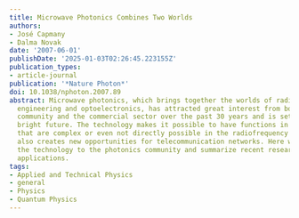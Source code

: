 ```yaml
---
title: Microwave Photonics Combines Two Worlds
authors:
- José Capmany
- Dalma Novak
date: '2007-06-01'
publishDate: '2025-01-03T02:26:45.223155Z'
publication_types:
- article-journal
publication: '*Nature Photon*'
doi: 10.1038/nphoton.2007.89
abstract: Microwave photonics, which brings together the worlds of radiofrequency
  engineering and optoelectronics, has attracted great interest from both the research
  community and the commercial sector over the past 30 years and is set to have a
  bright future. The technology makes it possible to have functions in microwave systems
  that are complex or even not directly possible in the radiofrequency domain and
  also creates new opportunities for telecommunication networks. Here we introduce
  the technology to the photonics community and summarize recent research and important
  applications.
tags:
- Applied and Technical Physics
- general
- Physics
- Quantum Physics
---
```

